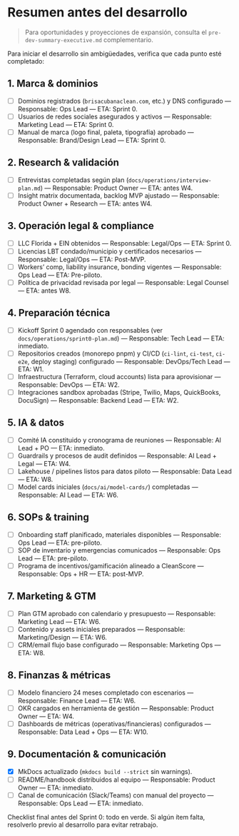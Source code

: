 # Resumen antes del desarrollo

> Para oportunidades y proyecciones de expansión, consulta el `pre-dev-summary-executive.md` complementario.

Para iniciar el desarrollo sin ambigüedades, verifica que cada punto esté completado:

## 1. Marca & dominios
- [ ] Dominios registrados (`brisacubanaclean.com`, etc.) y DNS configurado — Responsable: Ops Lead — ETA: Sprint 0.
- [ ] Usuarios de redes sociales asegurados y activos — Responsable: Marketing Lead — ETA: Sprint 0.
- [ ] Manual de marca (logo final, paleta, tipografía) aprobado — Responsable: Brand/Design Lead — ETA: Sprint 0.

## 2. Research & validación
- [ ] Entrevistas completadas según plan (`docs/operations/interview-plan.md`) — Responsable: Product Owner — ETA: antes W4.
- [ ] Insight matrix documentada, backlog MVP ajustado — Responsable: Product Owner + Research — ETA: antes W4.

## 3. Operación legal & compliance
- [ ] LLC Florida + EIN obtenidos — Responsable: Legal/Ops — ETA: Sprint 0.
- [ ] Licencias LBT condado/municipio y certificados necesarios — Responsable: Legal/Ops — ETA: Post-MVP.<br>
- [ ] Workers’ comp, liability insurance, bonding vigentes — Responsable: Ops Lead — ETA: Pre-piloto.
- [ ] Política de privacidad revisada por legal — Responsable: Legal Counsel — ETA: antes W8.

## 4. Preparación técnica
- [ ] Kickoff Sprint 0 agendado con responsables (ver `docs/operations/sprint0-plan.md`) — Responsable: Tech Lead — ETA: inmediato.
- [ ] Repositorios creados (monorepo pnpm) y CI/CD (`ci-lint`, `ci-test`, `ci-e2e`, deploy staging) configurado — Responsable: DevOps/Tech Lead — ETA: W1.
- [ ] Infraestructura (Terraform, cloud accounts) lista para aprovisionar — Responsable: DevOps — ETA: W2.
- [ ] Integraciones sandbox aprobadas (Stripe, Twilio, Maps, QuickBooks, DocuSign) — Responsable: Backend Lead — ETA: W2.

## 5. IA & datos
- [ ] Comité IA constituido y cronograma de reuniones — Responsable: AI Lead + PO — ETA: inmediato.
- [ ] Guardrails y procesos de audit definidos — Responsable: AI Lead + Legal — ETA: W4.
- [ ] Lakehouse / pipelines listos para datos piloto — Responsable: Data Lead — ETA: W8.
- [ ] Model cards iniciales (`docs/ai/model-cards/`) completadas — Responsable: AI Lead — ETA: W6.

## 6. SOPs & training
- [ ] Onboarding staff planificado, materiales disponibles — Responsable: Ops Lead — ETA: pre-piloto.
- [ ] SOP de inventario y emergencias comunicados — Responsable: Ops Lead — ETA: pre-piloto.
- [ ] Programa de incentivos/gamificación alineado a CleanScore — Responsable: Ops + HR — ETA: post-MVP.

## 7. Marketing & GTM
- [ ] Plan GTM aprobado con calendario y presupuesto — Responsable: Marketing Lead — ETA: W6.
- [ ] Contenido y assets iniciales preparados — Responsable: Marketing/Design — ETA: W6.
- [ ] CRM/email flujo base configurado — Responsable: Marketing Ops — ETA: W8.

## 8. Finanzas & métricas
- [ ] Modelo financiero 24 meses completado con escenarios — Responsable: Finance Lead — ETA: W6.
- [ ] OKR cargados en herramienta de gestión — Responsable: Product Owner — ETA: W4.
- [ ] Dashboards de métricas (operativas/financieras) configurados — Responsable: Data Lead + Ops — ETA: W10.

## 9. Documentación & comunicación
- [x] MkDocs actualizado (`mkdocs build --strict` sin warnings).
- [ ] README/handbook distribuidos al equipo — Responsable: Product Owner — ETA: inmediato.
- [ ] Canal de comunicación (Slack/Teams) con manual del proyecto — Responsable: Ops Lead — ETA: inmediato.

Checklist final antes del Sprint 0: todo en verde. Si algún ítem falta, resolverlo previo al desarrollo para evitar retrabajo.
